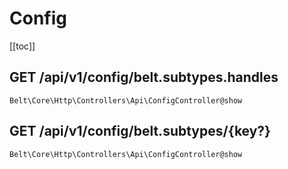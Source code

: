 # Config

[[toc]]

## GET /api/v1/config/belt.subtypes.handles

`Belt\Core\Http\Controllers\Api\ConfigController@show`

## GET /api/v1/config/belt.subtypes/{key?}

`Belt\Core\Http\Controllers\Api\ConfigController@show`